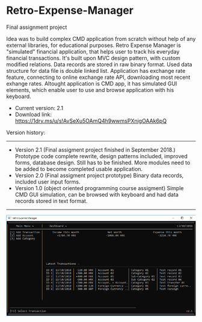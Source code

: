 # Retro-Expense-Manager
Final assignment project

Idea was to build complex CMD application from scratch without help of any external libraries, for educational purposes.
Retro Expense Manager is "simulated" financial application, that helps user to track his everyday financial transactions.
It's built upon MVC design pattern, with custom modified relations. Data records are stored in raw binary format. Used data structure for data file is double linked list. Application has exchange rate feature, connecting to online exchange rate API, downloading most recent exhange rates. Altought application is CMD app, it has simulated GUI elements, which enable user to use and browse application with his keyboard.

- Current version: 2.1
- Download link: 
https://1drv.ms/u/s!AvSeXu5OAmQ4h9wwmsPXnigOAAk6pQ

Version history:

--------------------------------------------------------------------------------------------------------
- Version 2.1 (Final assigment project finished in September 2018.)
Prototype code complete rewrite, design patterns included, improved forms, database design. 
Still has to be finished. More modules need to be added to become completed usable application.
- Version 2.0 (Final assigment project prototype)
Binary data records, included user input forms.
- Version 1.0 (object oriented programming course assigment)
Simple CMD GUI simulation, can be browsed with keyboard and had data records stored in text format.
--------------------------------------------------------------------------------------------------------

![alt text](https://raw.githubusercontent.com/LaterStart/Retro-Expense-Manager/master/screenshot.png)
